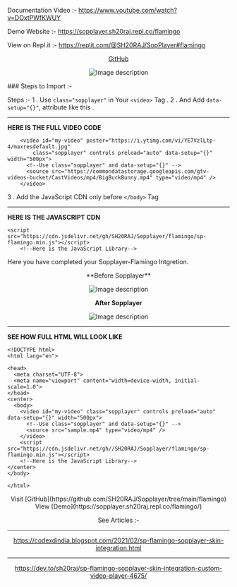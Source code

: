 Documentation Video :- https://www.youtube.com/watch?v=DOxtPWfKWUY

Demo Website :- https://sopplayer.sh20raj.repl.co/flamingo

View on Repl.it :- https://replit.com/@SH20RAJ/SopPlayer#flamingo
<center>

[GitHub](https://github.com/SH20RAJ/Sopplayer/tree/main/flamingo)

![Image description](https://dev-to-uploads.s3.amazonaws.com/uploads/articles/mu0stgqfkzq1j2kc5qvb.png)
</center>
### Steps to Import :- 

Steps :- 
 1 . Use `class="sopplayer"` in Your `<video>` Tag .
 2 . And Add `data-setup="{}"`, attribute like this .

---
**HERE IS THE FULL VIDEO CODE**
```
    <video id="my-video" poster="https://i.ytimg.com/vi/YE7VzlLtp-4/maxresdefault.jpg"  
        class="sopplayer" controls preload="auto" data-setup="{}" width="500px">
      <!--Use class="sopplayer" and data-setup="{}" -->
      <source src="https://commondatastorage.googleapis.com/gtv-videos-bucket/CastVideos/mp4/BigBuckBunny.mp4" type="video/mp4" />
    </video>
```

 3 . Add the JavaScript CDN only before `</body>` Tag

---
**HERE IS THE JAVASCRIPT CDN**
```
<script src="https://cdn.jsdelivr.net/gh/SH20RAJ/Sopplayer/flamingo/sp-flamingo.min.js"></script>
    <!--Here is the JavaScript Library-->
```

Here you have completed your Sopplayer-Flamingo Intgretion. 
<center>
**Before Sopplayer**

![Image description](https://dev-to-uploads.s3.amazonaws.com/uploads/articles/7zrk1s7wleea2v78vdd0.JPG)

**After Sopplayer**


![Image description](https://dev-to-uploads.s3.amazonaws.com/uploads/articles/2488umn4p1gvxeh2v35b.PNG)


</center>

---
**SEE HOW FULL HTML WILL LOOK LIKE**

```
<!DOCTYPE html>
<html lang="en">

<head>
  <meta charset="UTF-8">
  <meta name="viewport" content="width=device-width, initial-scale=1.0">
</head>
<center>
  <body>
    <video id="my-video" class="sopplayer" controls preload="auto" data-setup="{}" width="500px">
      <!--Use class="sopplayer" and data-setup="{}" -->
      <source src="sample.mp4" type="video/mp4" />
    </video>
    <script src="https://cdn.jsdelivr.net/gh//SH20RAJ/Sopplayer/flamingo/sp-flamingo.min.js"></script>
    <!--Here is the JavaScript Library-->
</center>
</body>

</html>
```

<center>
Visit [GitHub](https://github.com/SH20RAJ/Sopplayer/tree/main/flamingo) 
 View [Demo](https://sopplayer.sh20raj.repl.co/flamingo/)

See Articles :- 

---

https://codexdindia.blogspot.com/2021/02/sp-flamingo-sopplayer-skin-integration.html

---

https://dev.to/sh20raj/sp-flamingo-sopplayer-skin-integration-custom-video-player-4675/
</center>

